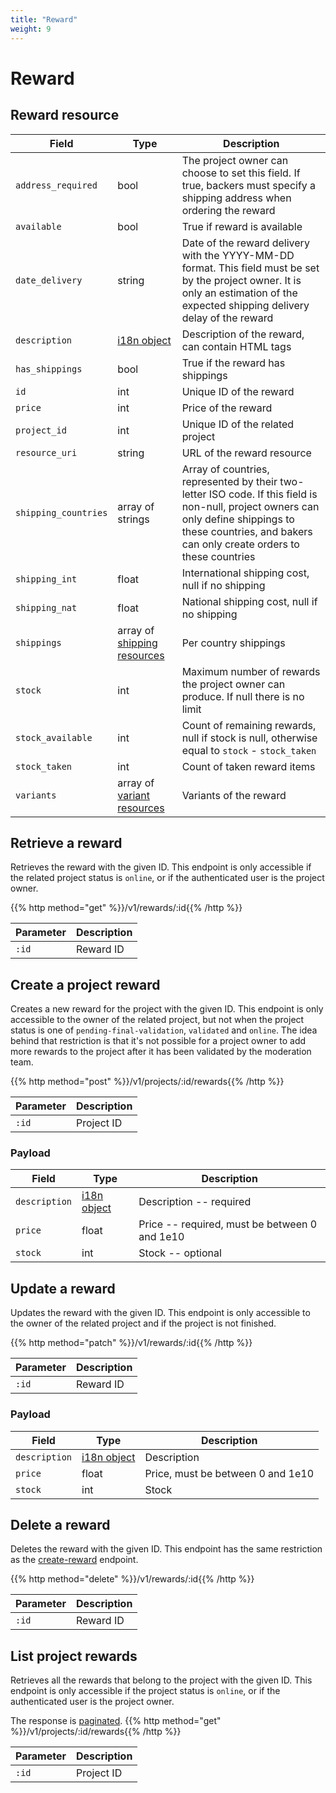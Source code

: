 ```yaml
---
title: "Reward"
weight: 9
---
```


# Reward

## Reward resource

| Field                | Type                                     | Description                                                                                                                                                                                                |
| -------------------- | ---------------------------------------- | ---------------------------------------------------------------------------------------------------------------------------------------------------------------------------------------------------------- |
| `address_required`   | bool                                     | The project owner can choose to set this field. If true, backers must specify a shipping address when ordering the reward                                                                                  |
| `available`          | bool                                     | True if reward is available                                                                                                                                                                                |
| `date_delivery`      | string                                   | Date of the reward delivery with the YYYY-MM-DD format. This field must be set by the project owner. It is only an estimation of the expected shipping delivery delay of the reward                        |
| `description`        | [i18n object](#i18n)                     | Description of the reward, can contain HTML tags                                                                                                                                                           |
| `has_shippings`      | bool                                     | True if the reward has shippings                                                                                                                                                                           |
| `id`                 | int                                      | Unique ID of the reward                                                                                                                                                                                    |
| `price`              | int                                      | Price of the reward                                                                                                                                                                                        |
| `project_id`         | int                                      | Unique ID of the related project                                                                                                                                                                           |
| `resource_uri`       | string                                   | URL of the reward resource                                                                                                                                                                                 |
| `shipping_countries` | array of strings                         | Array of countries, represented by their two-letter ISO code. If this field is non-null, project owners can only define shippings to these countries, and bakers can only create orders to these countries |
| `shipping_int`       | float                                    | International shipping cost, null if no shipping                                                                                                                                                           |
| `shipping_nat`       | float                                    | National shipping cost, null if no shipping                                                                                                                                                                |
| `shippings`          | array of [shipping resources](#shipping) | Per country shippings                                                                                                                                                                                      |
| `stock`              | int                                      | Maximum number of rewards the project owner can produce. If null there is no limit                                                                                                                         |
| `stock_available`    | int                                      | Count of remaining rewards, null if stock is null, otherwise equal to `stock` - `stock_taken`                                                                                                              |
| `stock_taken`        | int                                      | Count of taken reward items                                                                                                                                                                                |
| `variants`           | array of [variant resources](#variant)   | Variants of the reward                                                                                                                                                                                     |

## Retrieve a reward

Retrieves the reward with the given ID. This endpoint is only accessible if the related project status is `online`, or if the authenticated user is the project owner.

{{% http method="get" %}}/v1/rewards/:id{{% /http %}}

| Parameter | Description |
| --------- | ----------- |
| `:id`     | Reward ID   |

## Create a project reward

Creates a new reward for the project with the given ID. This endpoint is only accessible to the owner of the related project, but not when the project status is one of `pending-final-validation`, `validated` and `online`. The idea behind that restriction is that it's not possible for a project owner to add more rewards to the project after it has been validated by the moderation team.

{{% http method="post" %}}/v1/projects/:id/rewards{{% /http %}}

| Parameter | Description |
| --------- | ----------- |
| `:id`     | Project ID  |

### Payload

| Field         | Type                 | Description                                   |
| ------------- | -------------------- | --------------------------------------------- |
| `description` | [i18n object](#i18n) | Description -- required                       |
| `price`       | float                | Price -- required, must be between 0 and 1e10 |
| `stock`       | int                  | Stock -- optional                             |

## Update a reward

Updates the reward with the given ID. This endpoint is only accessible to the owner of the related project and if the project is not finished.

{{% http method="patch" %}}/v1/rewards/:id{{% /http %}}

| Parameter | Description |
| --------- | ----------- |
| `:id`     | Reward ID   |

### Payload

| Field         | Type                 | Description                       |
| ------------- | -------------------- | --------------------------------- |
| `description` | [i18n object](#i18n) | Description                       |
| `price`       | float                | Price, must be between 0 and 1e10 |
| `stock`       | int                  | Stock                             |

## Delete a reward

Deletes the reward with the given ID. This endpoint has the same restriction as the [create-reward](#create-a-project-reward) endpoint.

{{% http method="delete" %}}/v1/rewards/:id{{% /http %}}

| Parameter | Description |
| --------- | ----------- |
| `:id`     | Reward ID   |

## List project rewards

Retrieves all the rewards that belong to the project with the given ID. This endpoint is only accessible if the project status is `online`, or if the authenticated user is the project owner.

The response is [paginated](#pagination).
{{% http method="get" %}}/v1/projects/:id/rewards{{% /http %}}

| Parameter | Description |
| --------- | ----------- |
| `:id`     | Project ID  |
